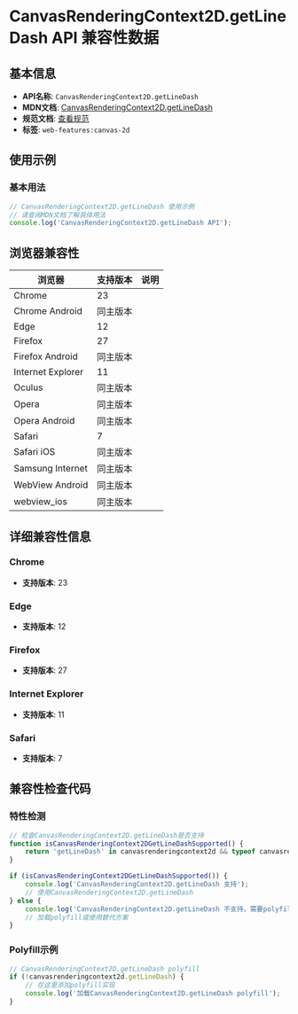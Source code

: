 # CanvasRenderingContext2D.getLineDash API 兼容性数据

## 基本信息

- **API名称**: `CanvasRenderingContext2D.getLineDash`
- **MDN文档**: [CanvasRenderingContext2D.getLineDash](https://developer.mozilla.org/docs/Web/API/CanvasRenderingContext2D/getLineDash)
- **规范文档**: [查看规范](https://html.spec.whatwg.org/multipage/canvas.html#dom-context-2d-getlinedash-dev)
- **标签**: `web-features:canvas-2d`

## 使用示例

### 基本用法

```javascript
// CanvasRenderingContext2D.getLineDash 使用示例
// 请查阅MDN文档了解具体用法
console.log('CanvasRenderingContext2D.getLineDash API');
```

## 浏览器兼容性

| 浏览器 | 支持版本 | 说明 |
|--------|----------|------|
| Chrome | 23 |  |
| Chrome Android | 同主版本 |  |
| Edge | 12 |  |
| Firefox | 27 |  |
| Firefox Android | 同主版本 |  |
| Internet Explorer | 11 |  |
| Oculus | 同主版本 |  |
| Opera | 同主版本 |  |
| Opera Android | 同主版本 |  |
| Safari | 7 |  |
| Safari iOS | 同主版本 |  |
| Samsung Internet | 同主版本 |  |
| WebView Android | 同主版本 |  |
| webview_ios | 同主版本 |  |

## 详细兼容性信息

### Chrome

- **支持版本**: 23

### Edge

- **支持版本**: 12

### Firefox

- **支持版本**: 27

### Internet Explorer

- **支持版本**: 11

### Safari

- **支持版本**: 7

## 兼容性检查代码

### 特性检测

```javascript
// 检查CanvasRenderingContext2D.getLineDash是否支持
function isCanvasRenderingContext2DGetLineDashSupported() {
    return 'getLineDash' in canvasrenderingcontext2d && typeof canvasrenderingcontext2d.getLineDash === 'function';
}

if (isCanvasRenderingContext2DGetLineDashSupported()) {
    console.log('CanvasRenderingContext2D.getLineDash 支持');
    // 使用CanvasRenderingContext2D.getLineDash
} else {
    console.log('CanvasRenderingContext2D.getLineDash 不支持，需要polyfill');
    // 加载polyfill或使用替代方案
}
```

### Polyfill示例

```javascript
// CanvasRenderingContext2D.getLineDash polyfill
if (!canvasrenderingcontext2d.getLineDash) {
    // 在这里添加polyfill实现
    console.log('加载CanvasRenderingContext2D.getLineDash polyfill');
}
```

